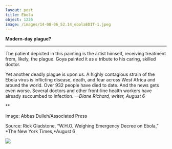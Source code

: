 ```yaml
---
layout: post
title: Ebola
object: 1226
image: /images/14-08-06_52.14_ebolaEDIT-1.jpeg
---
```

**Modern-day plague?**

****

The patient depicted in this painting is the artist himself, receiving treatment from, likely, the plague. Goya painted it as a tribute to his caring, skilled doctor.

Yet another deadly plague is upon us. A highly contagious strain of the Ebola virus is inflicting disease, death, and fear across West Africa and around the world. Over 932 people have died to date. And the news gets even worse. Several doctors and other front-line health workers have already succumbed to infection. *—Diane Richard, writer, August 6*

**

Image: Abbas Dulleh/Associated Press

Source: Rick Gladstone, “W.H.O. Weighing Emergency Decree on Ebola,” *The New York Times,*August 6

![]({{siteurl.base}}/images/14-08-06_52.14_ebolaEDIT-1.jpeg)
